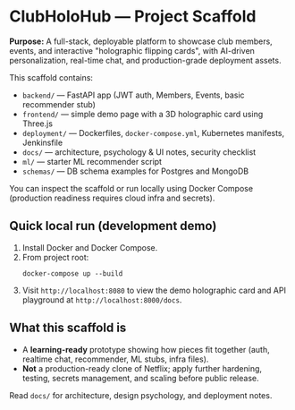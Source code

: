 # ClubHoloHub — Project Scaffold

**Purpose:** A full-stack, deployable platform to showcase club members, events, and interactive "holographic flipping cards", with AI-driven personalization, real-time chat, and production-grade deployment assets.

This scaffold contains:
- `backend/` — FastAPI app (JWT auth, Members, Events, basic recommender stub)
- `frontend/` — simple demo page with a 3D holographic card using Three.js
- `deployment/` — Dockerfiles, `docker-compose.yml`, Kubernetes manifests, Jenkinsfile
- `docs/` — architecture, psychology & UI notes, security checklist
- `ml/` — starter ML recommender script
- `schemas/` — DB schema examples for Postgres and MongoDB

You can inspect the scaffold or run locally using Docker Compose (production readiness requires cloud infra and secrets).

## Quick local run (development demo)
1. Install Docker and Docker Compose.
2. From project root:
   ```
   docker-compose up --build
   ```
3. Visit `http://localhost:8080` to view the demo holographic card and API playground at `http://localhost:8000/docs`.

## What this scaffold is
- A **learning-ready** prototype showing how pieces fit together (auth, realtime chat, recommender, ML stubs, infra files).
- **Not** a production-ready clone of Netflix; apply further hardening, testing, secrets management, and scaling before public release.

Read `docs/` for architecture, design psychology, and deployment notes.
